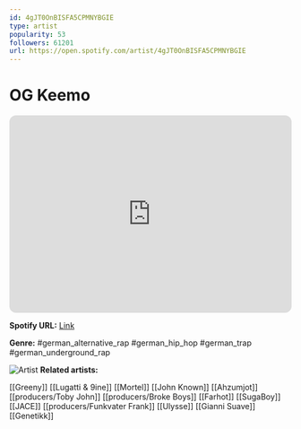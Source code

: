 ```yaml
---
id: 4gJT0OnBISFA5CPMNYBGIE
type: artist
popularity: 53
followers: 61201
url: https://open.spotify.com/artist/4gJT0OnBISFA5CPMNYBGIE
---
```

# OG Keemo

<iframe style="border-radius:12px" src="https://open.spotify.com/embed/artist/4gJT0OnBISFA5CPMNYBGIE" width="100%" height="352" frameBorder="0" allowfullscreen="" allow="autoplay; clipboard-write; encrypted-media; fullscreen; picture-in-picture" loading="lazy"></iframe>

**Spotify URL:** [Link](https://open.spotify.com/artist/4gJT0OnBISFA5CPMNYBGIE)

**Genre:**  #german_alternative_rap #german_hip_hop #german_trap #german_underground_rap

![Artist](https://i.scdn.co/image/ab6761610000e5eb9f4e12ee8ba01d1df2f084df)
**Related artists:**

[[Greeny]]
[[Lugatti & 9ine]]
[[Mortel]]
[[John Known]]
[[Ahzumjot]]
[[producers/Toby John]]
[[producers/Broke Boys]]
[[Farhot]]
[[SugaBoy]]
[[JACE]]
[[producers/Funkvater Frank]]
[[Ulysse]]
[[Gianni Suave]]
[[Genetikk]]
